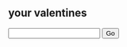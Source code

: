 your valentines
---

<form>
  <input id="userID" maxlength="3">
  <input onclick="return findProject()" type="submit" value="Go">
</form>

<script>
  function findProject(){
    if (document.getElementById('userId').value() = '111'){
      document.location = '/daniela.html';
    }
    else
    location.href = 'index.html';
    // document.location = '/' + document.getElementById('userId').value();
  }
</script>
